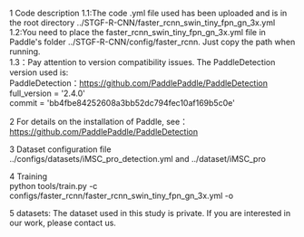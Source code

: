 1 Code description
  1.1:The code .yml file used has been uploaded and is in the root directory ../STGF-R-CNN/faster_rcnn_swin_tiny_fpn_gn_3x.yml<br/>
  1.2:You need to place the faster_rcnn_swin_tiny_fpn_gn_3x.yml file in Paddle's folder ../STGF-R-CNN/config/faster_rcnn. Just copy the path when running.<br/>
  1.3：Pay attention to version compatibility issues. The PaddleDetection version used is:<br/>
  PaddleDetection：https://github.com/PaddlePaddle/PaddleDetection <br/>
  full_version    = '2.4.0' <br/>
  commit          = 'bb4fbe84252608a3bb52dc794fec10af169b5c0e' <br/>

2 For details on the installation of Paddle, see：https://github.com/PaddlePaddle/PaddleDetection <br/>

3 Dataset configuration file<br/>
  ../configs/datasets/iMSC_pro_detection.yml and ../dataset/iMSC_pro<br/>

4 Training<br/>
   python tools/train.py -c configs/faster_rcnn/faster_rcnn_swin_tiny_fpn_gn_3x.yml -o<br/>

5 datasets: The dataset used in this study is private. If you are interested in our work, please contact us.<br/>


